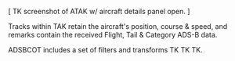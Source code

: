 [ TK screenshot of ATAK w/ aircraft details panel open. ]


Tracks within TAK retain the aircraft's position, course & speed, and remarks contain the received Flight, Tail & Category ADS-B data.

ADSBCOT includes a set of filters and transforms TK TK TK.
